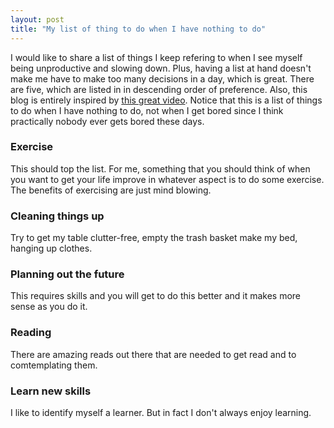 ```yaml
---
layout: post
title: "My list of thing to do when I have nothing to do"
---
```

I would like to share a list of things I keep refering to when I see myself being unproductive and slowing down. Plus, having a list at hand doesn't make me have to make too many decisions in a day, which is great. There are five, which are listed in in descending order of preference. Also, this blog is entirely inspired by [this great video](https://www.youtube.com/watch?v=gr5Iyu7U5z4). Notice that this is a list of things to do when I have nothing to do, not when I get bored since I think practically nobody ever gets bored these days.


### Exercise
This should top the list. For me, something that you should think of when you want to get your life improve in whatever aspect is to do some exercise. The benefits of exercising are just mind blowing.
### Cleaning things up
Try to get my table clutter-free, empty the trash basket make my bed, hanging up clothes.
### Planning out the future
This requires skills and you will get to do this better and it makes more sense as you do it.
### Reading
There are amazing reads out there that are needed to get read and to comtemplating them.
### Learn new skills
I like to identify myself a learner. But in fact I don't always enjoy learning.